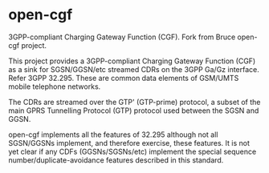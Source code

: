open-cgf
========

3GPP-compliant Charging Gateway Function (CGF). Fork from Bruce open-cgf project.


This project provides a 3GPP-compliant Charging Gateway Function (CGF)
as a sink for SGSN/GGSN/etc streamed CDRs on the 3GPP Ga/Gz interface.
Refer 3GPP 32.295. These are common data elements of GSM/UMTS mobile
telephone networks.



The CDRs are streamed over the GTP' (GTP-prime) protocol, a subset of 
the main GPRS Tunnelling Protocol (GTP) protocol used between the SGSN
and GGSN.

open-cgf implements all the features of 32.295 although not all
SGSN/GGSNs implement, and therefore exercise, these features.
It is not yet clear if any CDFs (GGSNs/SGSNs/etc) implement the
special sequence number/duplicate-avoidance features described
in this standard.
